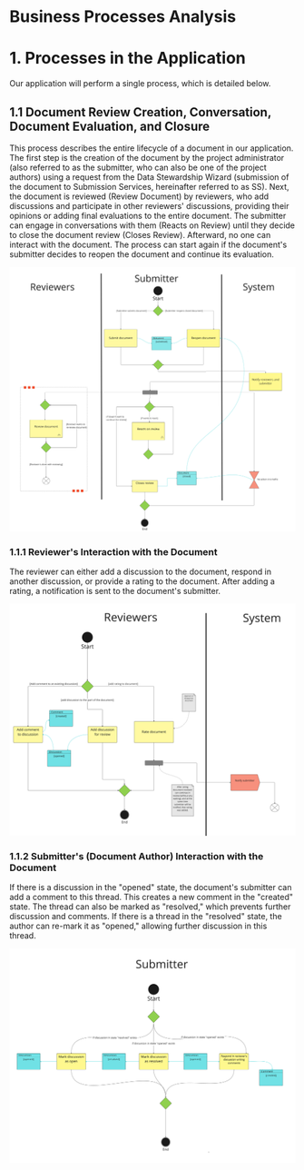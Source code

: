 # Business Processes Analysis

# 1. Processes in the Application

Our application will perform a single process, which is detailed below.

## 1.1 Document Review Creation, Conversation, Document Evaluation, and Closure

<span dir="">This process describes the entire lifecycle of a document in our application. The first step is the creation of the document by the project administrator (also referred to as the submitter, who can also be one of the project authors) using a request from the Data Stewardship Wizard (submission of the document to Submission Services, hereinafter referred to as SS). Next, the document is reviewed (Review Document) by reviewers, who add discussions and participate in other reviewers' discussions, providing their opinions or adding final evaluations to the entire document. The submitter can engage in conversations with them (Reacts on Review) until they decide to close the document review (Closes Review). Afterward, no one can interact with the document. The process can start again if the document's submitter decides to reopen the document and continue its evaluation.</span>

![](images/bpa_1.png)

### 1.1.1 Reviewer's Interaction with the Document

<span dir="">The reviewer can either add a discussion to the document, respond in another discussion, or provide a rating to the document. After adding a rating, a notification is sent to the document's submitter.</span>

![](images/bpa_2.png)

### 1.1.2 Submitter's (Document Author) Interaction with the Document

<span dir="">If there is a discussion in the "opened" state, the document's submitter can add a comment to this thread. This creates a new comment in the "created" state. The thread can also be marked as "resolved," which prevents further discussion and comments. If there is a thread in the "resolved" state, the author can re-mark it as "opened," allowing further discussion in this thread.</span>

![](images/bpa_3.png)
